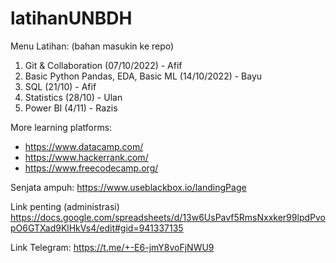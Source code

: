 # latihanUNBDH

Menu Latihan:
(bahan masukin ke repo)

1. Git & Collaboration (07/10/2022) - Afif
2. Basic Python Pandas, EDA, Basic ML  (14/10/2022) - Bayu
3. SQL (21/10) - Afif
4. Statistics (28/10) - Ulan
5. Power BI (4/11) - Razis

More learning platforms:

- https://www.datacamp.com/
- https://www.hackerrank.com/
- https://www.freecodecamp.org/

Senjata ampuh:
https://www.useblackbox.io/landingPage

Link penting (administrasi)
https://docs.google.com/spreadsheets/d/13w6UsPavf5RmsNxxker99lpdPvopO6GTXad9KlHkVs4/edit#gid=941337135

Link Telegram: https://t.me/+-E6-jmY8voFjNWU9



